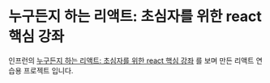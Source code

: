 # 누구든지 하는 리액트: 초심자를 위한 react 핵심 강좌

인프런의 [누구든지 하는 리액트: 초심자를 위한 react 핵심 강좌](https://www.inflearn.com/course/react-velopert/dashboard) 를 보며 만든 리액트 연습용 프로젝트 입니다.